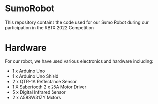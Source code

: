 # SumoRobot
This repository contains the code used for our Sumo Robot during our participation in the RBTX 2022 Competition

# Hardware
For our robot, we have used various electronics and hardware including:

* 1 x Arduino Uno
* 1 x Arduino Uno Shield
* 2 x QTR-1A Reflectance Sensor
* 1 X Sabertooth 2 x 25A Motor Driver
* 5 x Digital Infrared Sensor
* 2 x A58SW31ZY Motors
